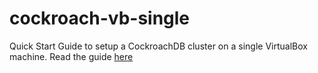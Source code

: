 # cockroach-vb-single
Quick Start Guide to setup a CockroachDB cluster on a single VirtualBox machine.
Read the guide [here](uptimedba.github.io/cockroach-vb-single)
